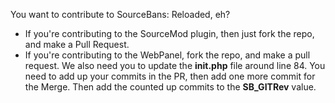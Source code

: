 You want to contribute to SourceBans: Reloaded, eh?
- If you're contributing to the SourceMod plugin, then just fork the repo, and make a Pull Request.
- If you're contributing to the WebPanel, fork the repo, and make a pull request. We also need you to update the **init.php** file around line 84. You need to add up your commits in the PR, then add one more commit for the Merge. Then add the counted up commits to the **SB_GITRev** value.
